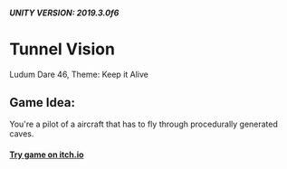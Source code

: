 ##### UNITY VERSION: 2019.3.0f6

# Tunnel Vision
Ludum Dare 46, Theme: Keep it Alive

## Game Idea:
You're a pilot of a aircraft that has to fly through procedurally generated caves.

#### [Try game on itch.io](https://avivajpeyi.itch.io/tunnel-vision)

